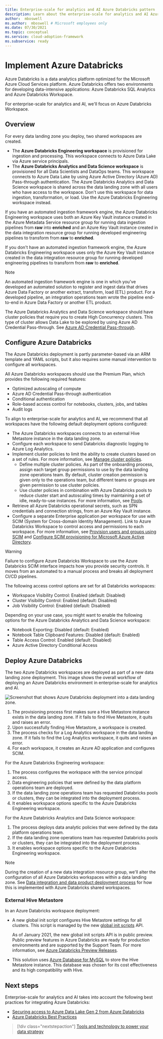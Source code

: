 ```yaml
---
title: Enterprise-scale for analytics and AI Azure Databricks pattern
description: Learn about the enterprise-scale for analytics and AI Azure Databricks pattern.
author:  mboswell
ms.author:  mboswell # Microsoft employees only
ms.date: 07/30/2021
ms.topic: conceptual
ms.service: cloud-adoption-framework
ms.subservice: ready
---
```


# Implement Azure Databricks

Azure Databricks is a data analytics platform optimized for the Microsoft Azure Cloud Services platform. Azure Databricks offers two environments for developing data-intensive applications: Azure Databricks SQL Analytics and Azure Databricks Workspace.

For enterprise-scale for analytics and AI, we'll focus on Azure Databricks Workspace.

## Overview

For every data landing zone you deploy, two shared workspaces are created.

* The **Azure Databricks Engineering workspace** is provisioned for ingestion and processing. This workspace connects to Azure Data Lake via Azure service principals.
* The **Azure Databricks Analytics and Data Science workspace** is provisioned for all Data Scientists and DataOps teams. This workspace connects to Azure Data Lake by using Azure Active Directory (Azure AD) Pass-through authentication.
  The Azure Databricks Analytics and Data Science workspace is shared across the data landing zone with all users who have access to the workspace. Don't use this workspace for data ingestion, transformation, or load. Use the Azure Databricks Engineering workspace instead.

If you have an automated ingestion framework engine, the Azure Databricks Engineering workspace uses both an Azure Key Vault instance created in the Azure Metadata Service resource group for running data ingestion pipelines from **raw** into **enriched** and an Azure Key Vault instance created in the data integration resource group for running developed engineering pipelines to transform from **raw** to **enriched**.

If you don't have an automated ingestion framework engine, the Azure Databricks Engineering workspace uses only the Azure Key Vault instance created in the data integration resource group for running developed engineering pipelines to transform from **raw** to **enriched**.

>[!NOTE]
>An automated ingestion framework engine is one in which you've developed an automated solution to register and ingest data that drives Azure Data Factory or another extract, transform, load (ETL) product. For a developed pipeline, an integration operations team wrote the pipeline end-to-end in Azure Data Factory or another ETL product.

The Azure Databricks Analytics and Data Science workspace should have cluster policies that require you to create High Concurrency clusters. This type of cluster allows Data Lake to be explored by using Azure AD Credential Pass-through. See [Azure AD Credential Pass-through](https://github.com/hurtn/datalake-ADLS-access-patterns-with-Databricks/blob/master/readme.md#pattern-3---aad-credential-passthrough).

## Configure Azure Databricks

The Azure Databricks deployment is partly parameter-based via an ARM template and YAML scripts, but it also requires some manual intervention to configure all workspaces.

All Azure Databricks workspaces should use the Premium Plan, which provides the following required features:

* Optimized autoscaling of compute
* Azure AD Credential Pass-through authentication
* Conditional authentication
* Role-based access control for notebooks, clusters, jobs, and tables
* Audit logs

To align to enterprise-scale for analytics and AI, we recommend that all workspaces have the following default deployment options configured:

* The Azure Databricks workspaces connects to an external Hive Metastore instance in the data landing zone.
* Configure each workspace to send Databricks diagnostic logging to Azure Log Analytics.
* Implement cluster policies to limit the ability to create clusters based on a set of rules. For more information, see [Manage cluster policies](/azure/databricks/administration-guide/clusters/policies).
  * Define multiple cluster policies. As part of the onboarding process, assign each target group permissions to use by the data landing zone operations team. By default, cluster creation permission is given only to the operations team, but different teams or groups are given permission to use cluster policies.
  * Use cluster policies in combination with Azure Databricks pools to reduce cluster start and autoscaling times by maintaining a set of idle, ready-to-use instances. For more information, see [Pools](/azure/databricks/clusters/instance-pools/).
* Retrieve all Azure Databricks operational secrets, such as SPN credentials and connection strings, from an Azure Key Vault instance.
* Configure a separate Enterprise application per workspace for use with SCIM (System for Cross-domain Identity Management). Link to Azure Databricks Workspace to control access and permissions to each workspace. For more information, see [Provision users and groups using SCIM](/azure/databricks/administration-guide/users-groups/scim/) and [Configure SCIM provisioning for Microsoft Azure Active Directory](/azure/databricks/administration-guide/users-groups/scim/aad).

>[!WARNING]
>Failure to configure Azure Databricks Workspace to use the Azure Databricks SCIM interface impacts how you provide security controls. It moves from an automated to a manual process and breaks all deployment CI/CD pipelines.

The following access control options are set for all Databricks workspaces:

* Workspace Visibility Control: Enabled (default: Disabled)
* Cluster Visibility Control: Enabled (default: Disabled)
* Job Visibility Control: Enabled (default: Disabled)

Depending on your use case, you might want to enable the following options for the Azure Databricks Analytics and Data Science workspace:

* Notebook Exporting: Disabled (default: Enabled)
* Notebook Table Clipboard Features: Disabled (default: Enabled)
* Table Access Control: Enabled (default: Disabled)
* Azure Active Directory Conditional Access

## Deploy Azure Databricks

The two Azure Databricks workspaces are deployed as part of a new data landing zone deployment. This image shows the overall workflow of deploying an Azure Databricks environment in enterprise-scale for analytics and AI.

![Screenshot that shows Azure Databricks deployment into a data landing zone.](../images/databricks-deploy.png)

1. The provisioning process first makes sure a Hive Metastore instance exists in the data landing zone.
   If it fails to find Hive Metastore, it quits and raises an error.
2. Upon successfully finding Hive Metastore, a workspace is created.
3. The process checks for a Log Analytics workspace in the data landing zone.
   If it fails to find the Log Analytics workspace, it quits and raises an error.
4. For each workspace, it creates an Azure AD application and configures SCIM.

For the Azure Databricks Engineering workspace:

1. The process configures the workspace with the service principal access.
2. Data engineering policies that were defined by the data platform operations team are deployed.
3. If the data landing zone operations team has requested Databricks pools or clusters, they can be integrated into the deployment process.
4. It enables workspace options specific to the Azure Databricks Engineering workspace.

For the Azure Databricks Analytics and Data Science workspace:

1. The process deploys data analytic policies that were defined by the data platform operations team.
2. If the data landing zone operations team has requested Databricks pools or clusters, they can be integrated into the deployment process.
3. It enables workspace options specific to the Azure Databricks Engineering workspace.

>[!NOTE]
>During the creation of a new data integration resource group, we'll alter the configuration of all Azure Databricks workspaces within a data landing zone. See [Data integration and data product deployment process](../eslz-platform-provisioning.md#data-integration--data-product-deployment-process) for how this is implemented with Azure Databricks shared workspaces.

### External Hive Metastore

In an Azure Databricks workspace deployment:

* A new global init script configures Hive Metastore settings for all clusters. This script is managed by the new [global init scripts](https://docs.databricks.com/clusters/init-scripts.html#global-init-scripts) API.

  As of January  2021, the new global init scripts API is in public preview. Public preview features in Azure Databricks are ready for production environments and are supported by the Support Team. For more information, see [Azure Databricks Preview Releases](/azure/databricks/release-notes/release-types).

* This solution uses [Azure Database for MySQL](https://azure.microsoft.com/services/mysql/) to store the Hive Metastore instance. This database was chosen for its cost effectiveness and its high compatibility with Hive.

## Next steps

Enterprise-scale for analytics and AI takes into account the following best practices for integrating Azure Databricks:

* [Securing access to Azure Data Lake Gen 2 from Azure Databricks](https://github.com/hurtn/datalake-ADLS-access-patterns-with-Databricks/blob/master/readme.md)
* [Azure Databricks Best Practices](https://github.com/Azure/AzureDatabricksBestPractices/blob/master/toc.md)

> [!div class="nextstepaction"]
> [Tools and technology to power your data strategy](./synapse.md)
